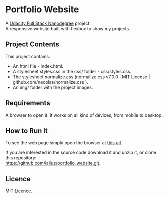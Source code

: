 # Portfolio Website
A [Udacity Full Stack Nanodegree](https://www.udacity.com/course/full-stack-web-developer-nanodegree--nd004) project.  
A responsive website built with flexbox to show my projects.

## Project Contents
This project contains:
* An html file - index.html.
* A stylesheet styles.css in the css/ folder - css/styles.css.
* The stylesheet normalize.css (normalize.css v7.0.0 | MIT License | github.com/necolas/normalize.css ).
* An img/ folder with the project images.

## Requirements
 A browser to open it. It works on all kind of devices, from mobile to desktop.
 
## How to Run it
To see the web page simply open the browser at [this url](https://lalluz.github.io/portfolio_website/).

If you are interested in the source code download it and unzip it, or clone this repository:  
https://github.com/lalluz/portfolio_website.git. 
 

## Licence
MIT Licence.
